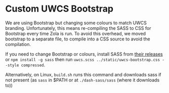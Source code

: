 # Custom UWCS Bootstrap

We are using Bootstrap but changing some colours to match UWCS branding. Unfortunately, this means re-compiling the SASS to CSS for Bootstrap every time Zola is run. To avoid this overhead, we moved bootstrap to a separate file, to compile into a CSS source to avoid the compilation.

If you need to change Bootstrap or colours, install SASS from [their releases](https://github.com/sass/dart-sass/releases/) or `npm install -g sass` then run `uwcs.scss ../static/uwcs-bootstrap.css --style compressed`.

Alternatively, on Linux, `build.sh` runs this command and downloads sass if not present (as `sass` in $PATH or at `./dash-sass/sass` (where it downloads to))


